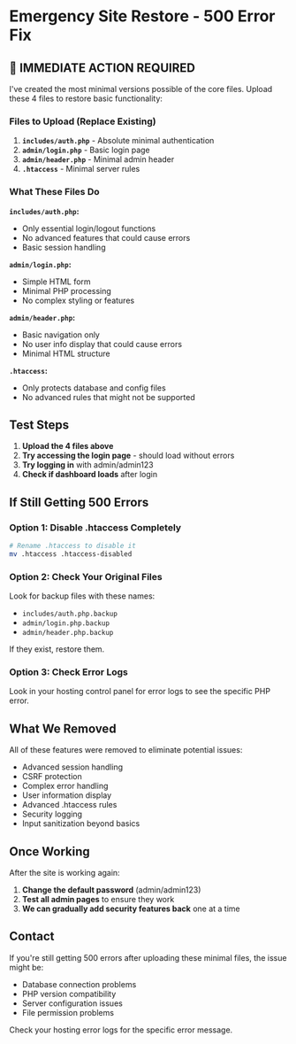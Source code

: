 # Emergency Site Restore - 500 Error Fix

## 🚨 IMMEDIATE ACTION REQUIRED

I've created the most minimal versions possible of the core files. Upload these 4 files to restore basic functionality:

### Files to Upload (Replace Existing)

1. **`includes/auth.php`** - Absolute minimal authentication
2. **`admin/login.php`** - Basic login page  
3. **`admin/header.php`** - Minimal admin header
4. **`.htaccess`** - Minimal server rules

### What These Files Do

**`includes/auth.php`:**
- Only essential login/logout functions
- No advanced features that could cause errors
- Basic session handling

**`admin/login.php`:**
- Simple HTML form
- Minimal PHP processing
- No complex styling or features

**`admin/header.php`:**
- Basic navigation only
- No user info display that could cause errors
- Minimal HTML structure

**`.htaccess`:**
- Only protects database and config files
- No advanced rules that might not be supported

## Test Steps

1. **Upload the 4 files above**
2. **Try accessing the login page** - should load without errors
3. **Try logging in** with admin/admin123
4. **Check if dashboard loads** after login

## If Still Getting 500 Errors

### Option 1: Disable .htaccess Completely
```bash
# Rename .htaccess to disable it
mv .htaccess .htaccess-disabled
```

### Option 2: Check Your Original Files
Look for backup files with these names:
- `includes/auth.php.backup`
- `admin/login.php.backup` 
- `admin/header.php.backup`

If they exist, restore them.

### Option 3: Check Error Logs
Look in your hosting control panel for error logs to see the specific PHP error.

## What We Removed

All of these features were removed to eliminate potential issues:
- Advanced session handling
- CSRF protection
- Complex error handling
- User information display
- Advanced .htaccess rules
- Security logging
- Input sanitization beyond basics

## Once Working

After the site is working again:
1. **Change the default password** (admin/admin123)
2. **Test all admin pages** to ensure they work
3. **We can gradually add security features back** one at a time

## Contact

If you're still getting 500 errors after uploading these minimal files, the issue might be:
- Database connection problems
- PHP version compatibility
- Server configuration issues
- File permission problems

Check your hosting error logs for the specific error message.
